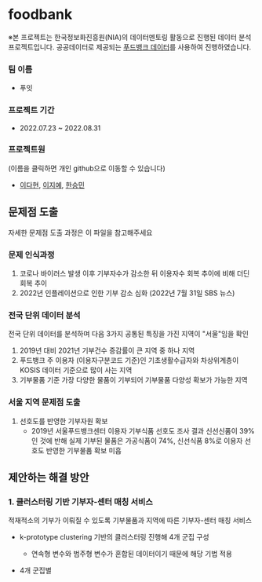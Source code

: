 # foodbank   
※본 프로젝트는 한국정보화진흥원(NIA)의 데이터멘토링 활동으로 진행된 데이터 분석 프로젝트입니다. 공공데이터로 제공되는 [푸드뱅크 데이터](https://www.foodbank1377.org/reference/openData.do)를 사용하여 진행하였습니다.

### 팀 이름
  - 푸잇
### 프로젝트 기간 
  - 2022.07.23 ~ 2022.08.31
### 프로젝트원 
(이름을 클릭하면 개인 github으로 이동할 수 있습니다)   
  - [이다현](https://github.com/katalria), [이지예](https://github.com/TaeWonKang95), [한승민](https://github.com/zzozzo/)  
  
## 문제점 도출
자세한 문제점 도출 과정은 이 파일을 참고해주세요

  ### 문제 인식과정    
  1. 코로나 바이러스 발생 이후 기부자수가 감소한 뒤 이용자수 회복 추이에 비해 더딘 회복 추이
  2. 2022년 인플레이션으로 인한 기부 감소 심화 (2022년 7월 31일 SBS 뉴스)   

  ### 전국 단위 데이터 분석   
  전국 단위 데이터를 분석하며 다음 3가지 공통된 특징을 가진 지역이 "서울"임을 확인   
  1. 2019년 대비 2021년 기부건수 증감률이 큰 지역 중 하나 지역
  2. 푸드뱅크 주 이용자 (이용자구분코드 기준)인 기초생활수급자와 차상위계층이 KOSIS 데이터 기준으로 많이 사는 지역
  3. 기부물품 기준 가장 다양한 물품이 기부되어 기부물품 다양성 확보가 가능한 지역   

  ### 서울 지역 문제점 도출   
  1. 선호도를 반영한 기부자원 확보  
      - 2019년 서울푸드뱅크센터 이용자 기부식품 선호도 조사 결과 신선신품이 39%인 것에 반해 실제 기부된 물품은 가공식품이 74%, 신선식품 8%로 이용자 선호도 반영한 기부물품 확보 미흡   

## 제안하는 해결 방안
### 1. 클러스터링 기반 기부자-센터 매칭 서비스   
적재적소의 기부가 이뤄질 수 있도록 기부물품과 지역에 따른 기부자-센터 매칭 서비스
  - k-prototype clustering 기반의 클러스터링 진행해 4개 군집 구성
    - 연속형 변수와 범주형 변수가 혼합된 데이터이기 때문에 해당 기법 적용

  
  - 4개 군집별 
